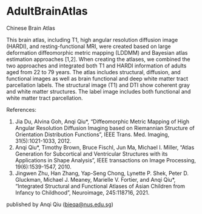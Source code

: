 # AdultBrainAtlas

Chinese Brain Atlas

This brain atlas, including T1, high angular resolution diffusion image (HARDI), and resting-functional MRI, were created based on large deformation diffeomorphic metric mapping (LDDMM) and Bayesian atlas estimation approaches [1,2]. When creating the atlases, we combined the two approaches and integrated both T1 and HARDI information of adults aged from 22 to 79 years. The atlas includes structural, diffusion, and functional images as well as brain functional and deep white matter tract parcellation labels.
The structural image (T1) and DTI show coherent gray and white matter structures. The label image includes both functional and white matter tract parcellation.

References:

1.	Jia Du, Alvina Goh, Anqi Qiu*, “Diffeomorphic Metric Mapping of High Angular Resolution Diffusion Imaging based on Riemannian Structure of Orientation Distribution Functions”, IEEE Trans. Med. Imaging, 31(5):1021-1033, 2012. 
2.	Anqi Qiu*, Timothy Brown, Bruce Fischl, Jun Ma, Michael I. Miller, “Atlas Generation for Subcortical and Ventricular Structures with its Applications in Shape Analysis”, IEEE transactions on Image Processing, 19(6):1539-1547, 2010. 
4.  Jingwen Zhu, Han Zhang, Yap-Seng Chong, Lynette P. Shek, Peter D. Gluckman, Michael J. Meaney, Marielle V. Fortier, and Anqi Qiu*, “Integrated Structural and Functional Atlases of Asian Children from Infancy to Childhood”, Neuroimage, 245:118716, 2021.

published by Anqi Qiu (bieqa@nus.edu.sg)
